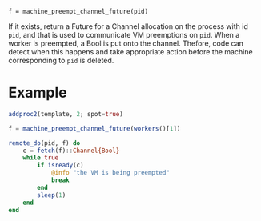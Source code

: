```
f = machine_preempt_channel_future(pid)
```

If it exists, return a Future for a Channel allocation on the process with id `pid`, and that is used to communicate VM preemptions on `pid`.  When a worker is preempted, a Bool is put onto the channel.  Thefore, code can detect when this happens and take appropriate action before the machine corresponding to `pid` is deleted.

# Example

```julia
addproc2(template, 2; spot=true)

f = machine_preempt_channel_future(workers()[1])

remote_do(pid, f) do
    c = fetch(f)::Channel{Bool}
    while true
        if isready(c)
            @info "the VM is being preempted"
            break
        end
        sleep(1)
    end
end
```
